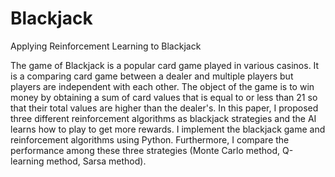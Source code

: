 # Blackjack
Applying Reinforcement Learning to Blackjack

The game of Blackjack is a popular card game played in various casinos. It is a comparing card game between a dealer and multiple players but players are independent with each other. The object of the game is to win money by obtaining a sum of card values that is equal to or less than 21 so that their total values are higher than the dealer's. In this paper, I proposed three different reinforcement algorithms as blackjack strategies and the AI learns how to play to get more rewards. I implement the blackjack game and reinforcement algorithms using Python. Furthermore, I compare the performance among these three strategies (Monte Carlo method, Q-learning method, Sarsa method).
